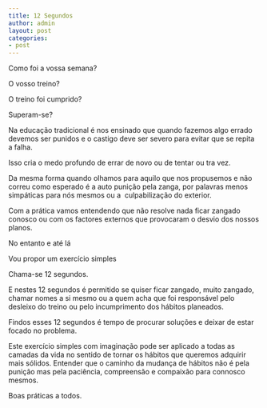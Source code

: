 ```yaml
---
title: 12 Segundos
author: admin
layout: post
categories:
- post
---
```

Como foi a vossa semana?

O vosso treino?

O treino foi cumprido?

Superam-se?

Na educação tradicional é nos ensinado que quando fazemos algo errado devemos ser punidos e o castigo deve ser severo para evitar que se repita a falha.

Isso cria o medo profundo de errar de novo ou de tentar ou tra vez.

Da mesma forma quando olhamos para aquilo que nos propusemos e não correu como esperado é a auto punição pela zanga, por palavras menos simpáticas para nós mesmos ou a  culpabilização do exterior.

Com a prática vamos entendendo que não resolve nada ficar zangado conosco ou com os factores externos que provocaram o desvio dos nossos planos.

No entanto e até lá

Vou propor um exercício simples

Chama-se 12 segundos.

E nestes 12 segundos é permitido se quiser ficar zangado, muito zangado, chamar nomes a si mesmo ou a quem acha que foi responsável pelo desleixo do treino ou pelo incumprimento dos hábitos planeados.

Findos esses 12 segundos é tempo de procurar soluções e deixar de estar focado no problema.

Este exercício simples com imaginação pode ser aplicado a todas as camadas da vida no sentido de tornar os hábitos que queremos adquirir mais sólidos. Entender que o caminho da mudança de hábitos não é pela punição mas pela paciência, compreensão e compaixão para connosco mesmos.

Boas práticas a todos.
